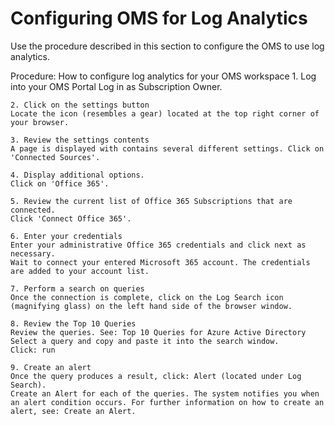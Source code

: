 # Configuring OMS for Log Analytics


Use the procedure described in this section to configure the OMS to use log analytics.


Procedure:  How to configure log analytics for your OMS workspace 
	1. Log into your OMS Portal 
	Log in as Subscription Owner. 
	
	2. Click on the settings button
	Locate the icon (resembles a gear) located at the top right corner of your browser. 
	
	3. Review the settings contents
	A page is displayed with contains several different settings. Click on 'Connected Sources'.
	 
	4. Display additional options. 
	Click on 'Office 365'. 
	
	5. Review the current list of Office 365 Subscriptions that are connected. 
	Click 'Connect Office 365'. 
	
	6. Enter your credentials
	Enter your administrative Office 365 credentials and click next as necessary. 
	Wait to connect your entered Microsoft 365 account. The credentials are added to your account list. 
	
	7. Perform a search on queries
	Once the connection is complete, click on the Log Search icon (magnifying glass) on the left hand side of the browser window. 
	
	8. Review the Top 10 Queries 
	Review the queries. See: Top 10 Queries for Azure Active Directory
	Select a query and copy and paste it into the search window. 
	Click: run 
	
	9. Create an alert
	Once the query produces a result, click: Alert (located under Log Search). 
	Create an Alert for each of the queries. The system notifies you when an alert condition occurs. For further information on how to create an alert, see: Create an Alert. 

